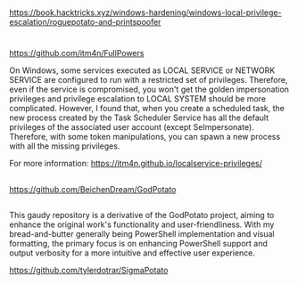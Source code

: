 


##
#
https://book.hacktricks.xyz/windows-hardening/windows-local-privilege-escalation/roguepotato-and-printspoofer
#
##


https://github.com/itm4n/FullPowers

On Windows, some services executed as LOCAL SERVICE or NETWORK SERVICE are configured to run with a restricted set of privileges. 
Therefore, even if the service is compromised, you won't get the golden impersonation privileges and privilege escalation to LOCAL SYSTEM should be more complicated. 
However, I found that, when you create a scheduled task, the new process created by the Task Scheduler Service has all the default privileges of the associated user account (except SeImpersonate). 
Therefore, with some token manipulations, you can spawn a new process with all the missing privileges.

For more information: https://itm4n.github.io/localservice-privileges/



##
##

https://github.com/BeichenDream/GodPotato

##
##

This gaudy repository is a derivative of the GodPotato project, aiming to enhance the original work's functionality and user-friendliness.
With my bread-and-butter generally being PowerShell implementation and visual formatting, the primary focus is on enhancing PowerShell support and output verbosity for a more intuitive and effective user experience.

https://github.com/tylerdotrar/SigmaPotato

##
##
